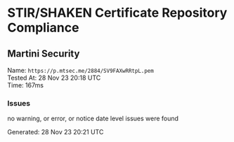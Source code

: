 # STIR/SHAKEN Certificate Repository Compliance

## Martini Security

Name: `https://p.mtsec.me/2884/SV9FAXwRRtpL.pem`\
Tested At: 28 Nov 23 20:18 UTC\
Time: 167ms

### Issues

no warning, or error, or notice date level issues were found

Generated: 28 Nov 23 20:21 UTC